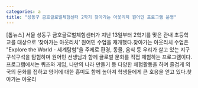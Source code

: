 ```yaml
---
categories: a
title: "성동구 금호글로벌체험센터 2학기 찾아가는 아웃리치 원어민 프로그램 운영"
---
```

[톱뉴스] 서울 성동구 금호글로벌체험센터가 지난 13일부터 2학기를 맞은 관내 초등학교를 대상으로 ‘찾아가는 아웃리치’ 원어민 수업을 재개했다.찾아가는 아웃리치 수업은 "Explore the World - 세계탐험"을 주제로 환경, 동물, 음식 등 우리가 살고 있는 지구 구석구석을 탐험하며 원어민 선생님과 함께 글로벌 문화를 직접 체험하는 프로그램이다.프로그램에서는 퀴즈와 게임, 나만의 나라 만들기 등 다양한 체험활동을 하며 즐겁게 외국의 문화를 접하고 영어에 대한 흥미도 함께 높아져 학생들에게 큰 호응을 얻고 있다.찾아가는 아웃리